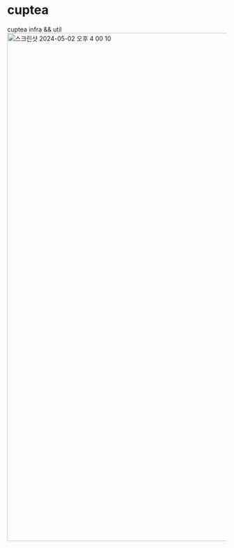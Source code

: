 # cuptea
cuptea infra && util
<img width="1166" alt="스크린샷 2024-05-02 오후 4 00 10" src="https://github.com/cup-of-tea-org/cuptea/assets/121741140/ffe1a720-4432-420d-97a2-fab1c4aca043">
